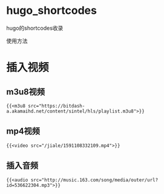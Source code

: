 # hugo_shortcodes
hugo的shortcodes收录

使用方法

# 插入视频

## m3u8视频
```
{{<m3u8 src="https://bitdash-a.akamaihd.net/content/sintel/hls/playlist.m3u8">}}
```
## mp4视频
```
{{<video src="/jiale/1591108332109.mp4">}}
```
## 插入音频
```
{{<audio src="http://music.163.com/song/media/outer/url?id=536622304.mp3">}}
```
